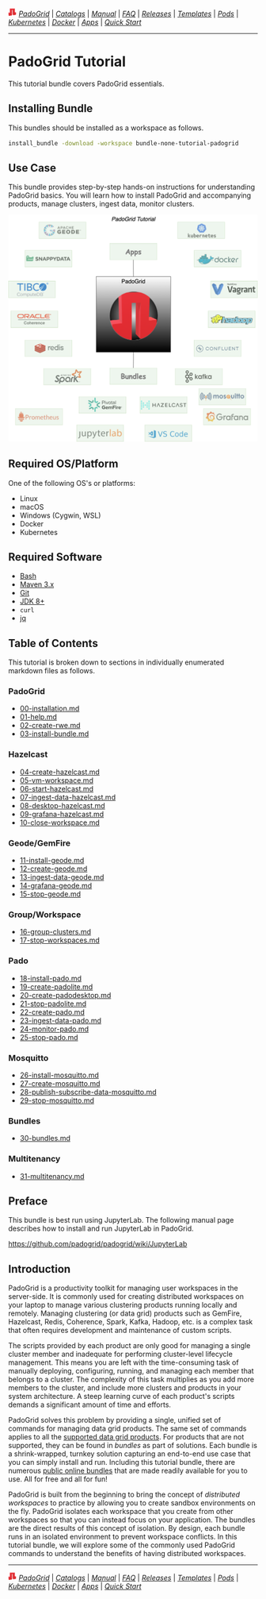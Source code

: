 ![PadoGrid](https://github.com/padogrid/padogrid/raw/develop/images/padogrid-3d-16x16.png) [*PadoGrid*](https://github.com/padogrid) | [*Catalogs*](https://github.com/padogrid/catalog-bundles/blob/master/all-catalog.md) | [*Manual*](https://github.com/padogrid/padogrid/wiki) | [*FAQ*](https://github.com/padogrid/padogrid/wiki/faq) | [*Releases*](https://github.com/padogrid/padogrid/releases) | [*Templates*](https://github.com/padogrid/padogrid/wiki/Using-Bundle-Templates) | [*Pods*](https://github.com/padogrid/padogrid/wiki/Understanding-Padogrid-Pods) | [*Kubernetes*](https://github.com/padogrid/padogrid/wiki/Kubernetes) | [*Docker*](https://github.com/padogrid/padogrid/wiki/Docker) | [*Apps*](https://github.com/padogrid/padogrid/wiki/Apps) | [*Quick Start*](https://github.com/padogrid/padogrid/wiki/Quick-Start)

---

# PadoGrid Tutorial

This tutorial bundle covers PadoGrid essentials.

## Installing Bundle

This bundles should be installed as a workspace as follows.

```bash
install_bundle -download -workspace bundle-none-tutorial-padogrid
```

## Use Case

This bundle provides step-by-step hands-on instructions for understanding PadoGrid basics. You will learn how to install PadoGrid and accompanying products, manage clusters, ingest data, monitor clusters.

![PadoGrid Tutorial](images/padogrid-tutorial.drawio.png)

## Required OS/Platform

One of the following OS's or platforms:

- Linux
- macOS
- Windows (Cygwin, WSL)
- Docker
- Kubernetes

## Required Software

- [Bash](https://www.gnu.org/software/bash/)
- [Maven 3.x](https://maven.apache.org/download.cgi)
- [Git](https://maven.apache.org/download.cgi)
- [JDK 8+](https://www.oracle.com/java/technologies/downloads/)
- `curl`
- [jq](https://stedolan.github.io/jq/)

## Table of Contents

This tutorial is broken down to sections in individually enumerated markdown files as follows.

### PadoGrid 
- [00-installation.md](00-installation.md)
- [01-help.md](01-help.md)
- [02-create-rwe.md](02-create-rwe.md)
- [03-install-bundle.md](03-install-bundle.md)

### Hazelcast

- [04-create-hazelcast.md](04-create-hazelcast.md)
- [05-vm-workspace.md](05-vm-workspace.md)
- [06-start-hazelcast.md](06-start-hazelcast.md)
- [07-ingest-data-hazelcast.md](07-ingest-data-hazelcast.md)
- [08-desktop-hazelcast.md](08-desktop-hazelcast.md)
- [09-grafana-hazelcast.md](09-grafana-hazelcast.md)
- [10-close-workspace.md](10-close-workspace.md)

### Geode/GemFire

- [11-install-geode.md](11-install-geode.md)
- [12-create-geode.md](12-create-geode.md)
- [13-ingest-data-geode.md](13-ingest-data-geode.md)
- [14-grafana-geode.md](14-grafana-geode.md)
- [15-stop-geode.md](15-stop-geode.md)

### Group/Workspace
- [16-group-clusters.md](16-group-clusters.md)
- [17-stop-workspaces.md](17-stop-workspaces.md)

### Pado

- [18-install-pado.md](18-install-pado.md)
- [19-create-padolite.md](19-create-padolite.md)
- [20-create-padodesktop.md](20-create-padodesktop.md)
- [21-stop-padolite.md](21-stop-padolite.md)
- [22-create-pado.md](22-create-pado.md)
- [23-ingest-data-pado.md](23-ingest-data-pado.md)
- [24-monitor-pado.md](24-monitor-pado.md)
- [25-stop-pado.md](25-stop-pado.md)

### Mosquitto

- [26-install-mosquitto.md](26-install-mosquitto.md)
- [27-create-mosquitto.md](27-create-mosquitto.md)
- [28-publish-subscribe-data-mosquitto.md](28-publish-subscribe-data-mosquitto.md)
- [29-stop-mosquitto.md](29-stop-mosquitto.md)

### Bundles
- [30-bundles.md](30-bundles.md)

### Multitenancy

- [31-multitenancy.md](31-multitenancy.md)

## Preface

This bundle is best run using JupyterLab. The following manual page describes how to install and run JupyterLab in PadoGrid.

<https://github.com/padogrid/padogrid/wiki/JupyterLab>

## Introduction

PadoGrid is a productivity toolkit for managing user workspaces in the server-side. It is commonly used for creating distributed workspaces on your laptop to manage various clustering products running locally and remotely. Managing clustering (or data grid) products such as GemFire, Hazelcast, Redis, Coherence, Spark, Kafka, Hadoop, etc. is a complex task that often requires development and maintenance of custom scripts. 

The scripts provided by each product are only good for managing a single cluster member and inadequate for performing cluster-level lifecycle management. This means you are left with the time-consuming task of manually deploying, configuring, running, and managing each member that belongs to a cluster. The complexity of this task multiplies as you add more members to the cluster, and include more clusters and products in your system architecture. A steep learning curve of each product's scripts demands a significant amount of time and efforts.

PadoGrid solves this problem by providing a single, unified set of commands for managing data grid products. The same set of commands applies to all the [supported data grid products](https://github.com/padogrid/padogrid/wiki/Supported-Data-Grid-Products-and-Downloads). For products that are not supported, they can be found in *bundles* as part of solutions. Each bundle is a shrink-wrapped, turnkey solution capturing an end-to-end use case that you can simply install and run. Including this tutorial bundle, there are numerous [public online bundles](https://github.com/padogrid/catalog-bundles/blob/master/all-catalog.md) that are made readily available for you to use. All for free and all for fun!

PadoGrid is built from the beginning to bring the concept of *distributed workspaces* to practice by allowing you to create sandbox environments on the fly. PadoGrid isolates each workspace that you create from other workspaces so that you can instead focus on your application. The bundles are the direct results of this concept of isolation. By design, each bundle runs in an isolated environment to prevent workspace conflicts. In this tutorial bundle, we will explore some of the commonly used PadoGrid commands to understand the benefits of having distributed workspaces. 

---

![PadoGrid](https://github.com/padogrid/padogrid/raw/develop/images/padogrid-3d-16x16.png) [*PadoGrid*](https://github.com/padogrid) | [*Catalogs*](https://github.com/padogrid/catalog-bundles/blob/master/all-catalog.md) | [*Manual*](https://github.com/padogrid/padogrid/wiki) | [*FAQ*](https://github.com/padogrid/padogrid/wiki/faq) | [*Releases*](https://github.com/padogrid/padogrid/releases) | [*Templates*](https://github.com/padogrid/padogrid/wiki/Using-Bundle-Templates) | [*Pods*](https://github.com/padogrid/padogrid/wiki/Understanding-Padogrid-Pods) | [*Kubernetes*](https://github.com/padogrid/padogrid/wiki/Kubernetes) | [*Docker*](https://github.com/padogrid/padogrid/wiki/Docker) | [*Apps*](https://github.com/padogrid/padogrid/wiki/Apps) | [*Quick Start*](https://github.com/padogrid/padogrid/wiki/Quick-Start)
